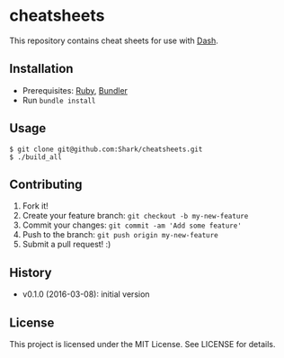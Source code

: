 # cheatsheets
This repository contains cheat sheets for use with [Dash](https://kapeli.com/dash).

## Installation

- Prerequisites: [Ruby](https://www.ruby-lang.org), [Bundler](http://bundler.io)
- Run `bundle install`

## Usage

```
$ git clone git@github.com:Shark/cheatsheets.git
$ ./build_all
```

## Contributing
1. Fork it!
2. Create your feature branch: `git checkout -b my-new-feature`
3. Commit your changes: `git commit -am 'Add some feature'`
4. Push to the branch: `git push origin my-new-feature`
5. Submit a pull request! :)

## History

- v0.1.0 (2016-03-08): initial version

## License

This project is licensed under the MIT License. See LICENSE for details.
